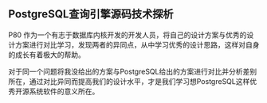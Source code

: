 ## PostgreSQL查询引擎源码技术探析

P80
作为一个有志于数据库内核开发的开发人员，将自己的设计方案与优秀的设计方案进行对比学习，发现两者的异同点，从中学习优秀的设计思路，这样对自身的成长有着极大的帮助。

对于同一个问题将我没给出的方案与PostgreSQL给出的方案进行对比并分析差别所在，通过对比异同而提高我们的设计水平，才是我们学习想PostgreSQL这样优秀开源系统软件的意义所在。

